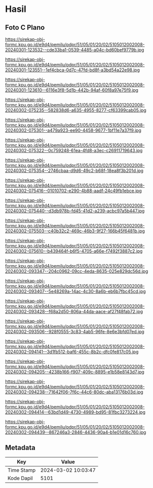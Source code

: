 # Hasil

## Foto C Plano

https://sirekap-obj-formc.kpu.go.id/e9d4/pemilu/pdpr/51/05/01/20/02/5105012002008-20240301-123532--cde33ba1-0539-4485-a04c-bd60bef9779b.jpg

https://sirekap-obj-formc.kpu.go.id/e9d4/pemilu/pdpr/51/05/01/20/02/5105012002008-20240301-123551--1ef4cbca-0d7c-47fd-bd8f-a3bd54a22e98.jpg

https://sirekap-obj-formc.kpu.go.id/e9d4/pemilu/pdpr/51/05/01/20/02/5105012002008-20240301-123610--6116e3f8-5d1b-442b-94af-60f8a97e75f9.jpg

https://sirekap-obj-formc.kpu.go.id/e9d4/pemilu/pdpr/51/05/01/20/02/5105012002008-20240302-075235--582838d6-a635-4955-8277-cf63399cab05.jpg

https://sirekap-obj-formc.kpu.go.id/e9d4/pemilu/pdpr/51/05/01/20/02/5105012002008-20240302-075301--a479a923-ee90-4458-9677-1bf11e7a37f9.jpg

https://sirekap-obj-formc.kpu.go.id/e9d4/pemilu/pdpr/51/05/01/20/02/5105012002008-20240302-075322--0c759248-61ea-4fd8-a3ec-c26911719643.jpg

https://sirekap-obj-formc.kpu.go.id/e9d4/pemilu/pdpr/51/05/01/20/02/5105012002008-20240302-075354--2746cbaa-d9d6-49c2-b68f-18ea8f3b201d.jpg

https://sirekap-obj-formc.kpu.go.id/e9d4/pemilu/pdpr/51/05/01/20/02/5105012002008-20240302-075416--01010702-e290-4b88-aadf-24c49fb1ebce.jpg

https://sirekap-obj-formc.kpu.go.id/e9d4/pemilu/pdpr/51/05/01/20/02/5105012002008-20240302-075440--d3db978b-fd45-41d2-a239-acbc97a5b447.jpg

https://sirekap-obj-formc.kpu.go.id/e9d4/pemilu/pdpr/51/05/01/20/02/5105012002008-20240302-075503--c40b32c2-469c-46b3-9f27-166b45f6481b.jpg

https://sirekap-obj-formc.kpu.go.id/e9d4/pemilu/pdpr/51/05/01/20/02/5105012002008-20240302-075610--b439464f-b6f5-4705-a66e-f7492f3887c2.jpg

https://sirekap-obj-formc.kpu.go.id/e9d4/pemilu/pdpr/51/05/01/20/02/5105012002008-20240302-093347--204c0962-09cc-4eda-8635-025e829dc56d.jpg

https://sirekap-obj-formc.kpu.go.id/e9d4/pemilu/pdpr/51/05/01/20/02/5105012002008-20240302-093407--5e48269a-14ac-4c30-8a6b-eb6b7fbc45cd.jpg

https://sirekap-obj-formc.kpu.go.id/e9d4/pemilu/pdpr/51/05/01/20/02/5105012002008-20240302-093428--f68a2d50-806a-44da-aace-af27f48fab72.jpg

https://sirekap-obj-formc.kpu.go.id/e9d4/pemilu/pdpr/51/05/01/20/02/5105012002008-20240302-093506--928f0555-3c83-4ab5-96fe-8e6e3bfd07ed.jpg

https://sirekap-obj-formc.kpu.go.id/e9d4/pemilu/pdpr/51/05/01/20/02/5105012002008-20240302-094141--3d1fb512-baf6-455c-8b2c-dfc0fe817c05.jpg

https://sirekap-obj-formc.kpu.go.id/e9d4/pemilu/pdpr/51/05/01/20/02/5105012002008-20240302-094205--4238b166-f907-409c-8895-e1b58e8143d7.jpg

https://sirekap-obj-formc.kpu.go.id/e9d4/pemilu/pdpr/51/05/01/20/02/5105012002008-20240302-094238--71642f06-7f6c-44c6-80dc-aba13176b03d.jpg

https://sirekap-obj-formc.kpu.go.id/e9d4/pemilu/pdpr/51/05/01/20/02/5105012002008-20240302-094414--63bd1d49-4730-4989-bd95-81fbc3273224.jpg

https://sirekap-obj-formc.kpu.go.id/e9d4/pemilu/pdpr/51/05/01/20/02/5105012002008-20240302-094439--867246a3-2846-4436-90a4-b1e01d16c760.jpg


## Metadata

| Key        | Value               |
| ---------- | ------------------- |
| Time Stamp | 2024-03-02 10:03:47 |
| Kode Dapil | 5101                |



